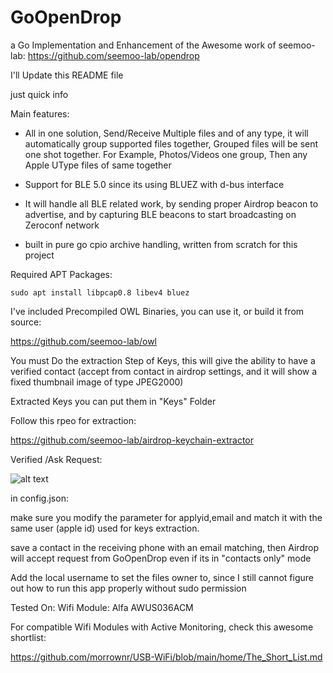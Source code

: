 # GoOpenDrop
a Go Implementation and Enhancement of the Awesome work of seemoo-lab: https://github.com/seemoo-lab/opendrop



I'll Update this README file

just quick info

Main features:

* All in one solution, Send/Receive Multiple files and of any type, it will automatically group supported files together, Grouped files will be sent one shot together. For Example, Photos/Videos one group, Then any Apple UType files of same together

* Support for BLE 5.0 since its using BLUEZ with d-bus interface

* It will handle all BLE related work, by sending proper Airdrop beacon to advertise, and by capturing BLE beacons to start broadcasting on Zeroconf network

* built in pure go cpio archive handling, written from scratch for this project




Required APT Packages:
```
sudo apt install libpcap0.8 libev4 bluez
```

I've included Precompiled OWL Binaries, you can use it, or build it from source:

https://github.com/seemoo-lab/owl



You must Do the extraction Step of Keys, this will give the ability to have a verified contact (accept from contact in airdrop settings, and it will show a fixed thumbnail image of type JPEG2000)


Extracted Keys you can put them in "Keys" Folder

Follow this rpeo for extraction:

https://github.com/seemoo-lab/airdrop-keychain-extractor


Verified /Ask Request:

![alt text](https://github.com/bodaay/GoOpenDrop/blob/master/verified.png?raw=true)


in config.json:

make sure you modify the parameter for applyid,email and match it with the same user (apple id) used for keys extraction.

save a contact in the receiving phone with an email matching, then Airdrop will accept request from GoOpenDrop even if its in "contacts only" mode

Add the local username to set the files owner to, since I still cannot figure out how to run this app properly without sudo permission


Tested On:
Wifi Module: Alfa AWUS036ACM

For compatible Wifi Modules with Active Monitoring, check this awesome shortlist:

https://github.com/morrownr/USB-WiFi/blob/main/home/The_Short_List.md